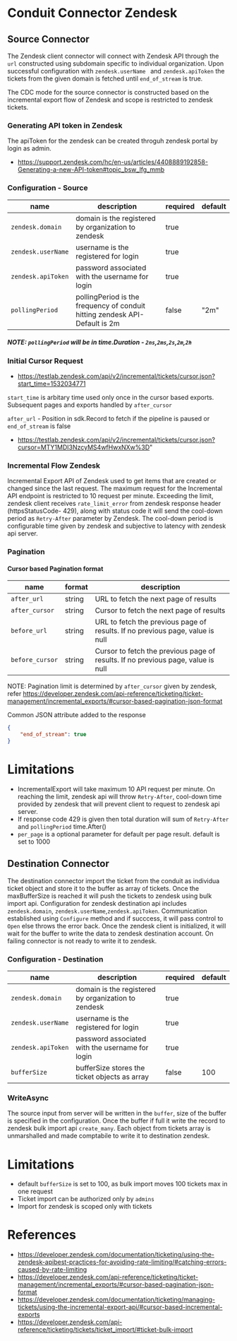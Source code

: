 # Conduit Connector Zendesk

## Source Connector

The Zendesk client connector will connect with Zendesk API through the `url` constructed using subdomain specific to individual organization. Upon successful configuration with `zendesk.userName ` and `zendesk.apiToken` the tickets from the given domain is fetched until `end_of_stream` is true.  

The CDC mode for the source connector is constructed based on the incremental export flow of Zendesk and scope is restricted to zendesk tickets. 

### Generating API token in Zendesk
The apiToken for the zendesk can be created throguh zendesk portal by login as admin.
- https://support.zendesk.com/hc/en-us/articles/4408889192858-Generating-a-new-API-token#topic_bsw_lfg_mmb

### Configuration - Source

| name                  | description                                                                  | required | default |
| -------               | ---------------------------------------------------------------------------  | -------- | ------- |
|`zendesk.domain`       | domain is the registered by organization to zendesk                          | true     |         |
|`zendesk.userName`     | username is the registered for login                                         | true     |         |
|`zendesk.apiToken`     | password associated with the username for login                              | true     |         |
|`pollingPeriod`        | pollingPeriod is the frequency of conduit hitting zendesk API- Default is 2m | false    |  "2m"   |

##### NOTE: `pollingPeriod` will be in time.Duration - `2ns`,`2ms`,`2s`,`2m`,`2h`

### Initial Cursor Request 

- https://testlab.zendesk.com/api/v2/incremental/tickets/cursor.json?start_time=1532034771 

`start_time` is arbitary time used only once in the cursor based exports. Subsequent pages and exports handled by `after_cursor`

`after_url` - Position in sdk.Record to fetch if the pipeline is paused or `end_of_stream` is false
- https://testlab.zendesk.com/api/v2/incremental/tickets/cursor.json?cursor=MTY1MDI3NzcyMS4wfHwxNXw%3D"

### Incremental Flow Zendesk

Incremental Export API of Zendesk used to get items that are created or changed since the last request.
The maximum request for the Incremental API endpoint is restricted to 10 request per minute. Exceeding the limit, zendesk client receives `rate_limit_error` from zendesk response header (httpsStatusCode- 429), along with status code it will send the cool-down period as `Retry-After` parameter by Zendesk. The cool-down period is configurable time given by zendesk and subjective to latency with zendesk api server.

### Pagination

#### Cursor based Pagination format 

| name                  | format   | description
| -------               | -------  | -------------------------------------------------------------------------------
|`after_url`            | string   | URL to fetch the next page of results
|`after_cursor`         | string   | Cursor to fetch the next page of results 
|`before_url`           | string   | URL to fetch the previous page of results. If no previous page, value is null   
|`before_cursor`        | string   | Cursor to fetch the previous page of results. If no previous page, value is null   
 
NOTE: Pagination limit is determined by `after_cursor` given by zendesk, refer https://developer.zendesk.com/api-reference/ticketing/ticket-management/incremental_exports/#cursor-based-pagination-json-format 

Common JSON attribute added to the response

``` json
{
    "end_of_stream": true
}
```

# Limitations
- IncrementalExport will take maximum 10 API request per minute. On reaching the limit, zendesk api will throw `Retry-After`, cool-down time provided by zendesk that will prevent client to request to zendesk api server.  
- If response code 429 is given then total duration will sum of `Retry-After` and `pollingPeriod`  time.After()
- `per_page` is a optional parameter for default per page result. default is set to 1000

## Destination Connector
The destination connector import the ticket from the conduit as individua ticket object and store it to the buffer as array of tickets. Once the maxBufferSize is reached it will push the tickets to zendesk using bulk import api. Configuration for zendesk destination api includes `zendesk.domain`, `zendesk.userName`,`zendesk.apiToken`. Communication established using `Configure` method and if succcess, it will pass control to `Open` else throws the error back. Once the zendesk client is initialized, it will wait for the buffer to write the data to zendesk destination account. On failing connector is not ready to write it to zendesk.

### Configuration - Destination
| name                  | description                                                                  | required | default |
| -------               | ---------------------------------------------------------------------------  | -------- | ------- |
|`zendesk.domain`       | domain is the registered by organization to zendesk                          | true     |         |
|`zendesk.userName`     | username is the registered for login                                         | true     |         |
|`zendesk.apiToken`     | password associated with the username for login                              | true     |         |
|`bufferSize`           | bufferSize stores the ticket objects as array                                | false    |   100   |

### WriteAsync
The source input from server will be written in the `buffer`, size of the buffer is specified in the configuration. Once the buffer if full it write the record to zendesk bulk import api `create_many`. Each object from tickets array is unmarshalled and made comptabile to write it to destination zendesk.

# Limitations
- default `bufferSize` is set to 100, as bulk import moves 100 tickets max in one request
- Ticket import can be authorized only by `admins`
- Import for zendesk is scoped only with tickets

# References

- https://developer.zendesk.com/documentation/ticketing/using-the-zendesk-apibest-practices-for-avoiding-rate-limiting/#catching-errors-caused-by-rate-limiting
- https://developer.zendesk.com/api-reference/ticketing/ticket-management/incremental_exports/#cursor-based-pagination-json-format
- https://developer.zendesk.com/documentation/ticketing/managing-tickets/using-the-incremental-export-api/#cursor-based-incremental-exports
- https://developer.zendesk.com/api-reference/ticketing/tickets/ticket_import/#ticket-bulk-import